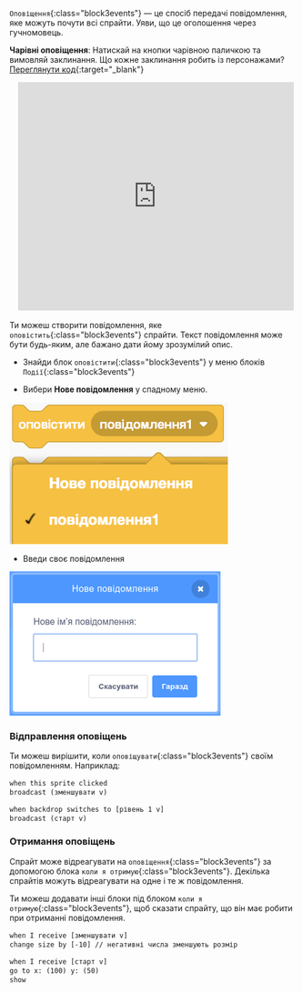 `Оповіщення`{:class="block3events"} — це спосіб передачі повідомлення, яке можуть почути всі спрайти. Уяви, що це оголошення через гучномовець.

**Чарівні оповіщення**: Натискай на кнопки чарівною паличкою та вимовляй заклинання. Що кожне заклинання робить із персонажами? [Переглянути код](https://scratch.mit.edu/projects/752264639/editor){:target="_blank"}

<div class="scratch-preview" style="margin-left: 15px;">
  <iframe allowtransparency="true" width="485" height="402" src="https://scratch.mit.edu/projects/embed/752264639/?autostart=false" frameborder="0"></iframe>
</div>

Ти можеш створити повідомлення, яке `оповістить`{:class="block3events"} спрайти. Текст повідомлення може бути будь-яким, але бажано дати йому зрозумілий опис.

+ Знайди блок `оповістити`{:class="block3events"} у меню блоків `Події`{:class="block3events"}

+ Вибери **Нове повідомлення** у спадному меню.

![Спадне меню блоку оповіщення](images/broadcast-block.png)

+ Введи своє повідомлення

![Створення оповіщення](images/new-broadcast.png)

### Відправлення оповіщень

Ти можеш вирішити, коли `оповіщувати`{:class="block3events"} своїм повідомленням. Наприклад:

```blocks3
when this sprite clicked
broadcast (зменшувати v)
```

```blocks3
when backdrop switches to [рівень 1 v]
broadcast (старт v)
```

### Отримання оповіщень

Спрайт може відреагувати на `оповіщення`{:class="block3events"} за допомогою блока `коли я отримую`{:class="block3events"}. Декілька спрайтів можуть відреагувати на одне і те ж повідомлення.

Ти можеш додавати інші блоки під блоком `коли я отримую`{:class="block3events"}, щоб сказати спрайту, що він має робити при отриманні повідомлення.

```blocks3
when I receive [зменшувати v]
change size by [-10] // негативні числа зменшують розмір
```

```blocks3
when I receive [старт v]
go to x: (100) y: (50)
show
```
